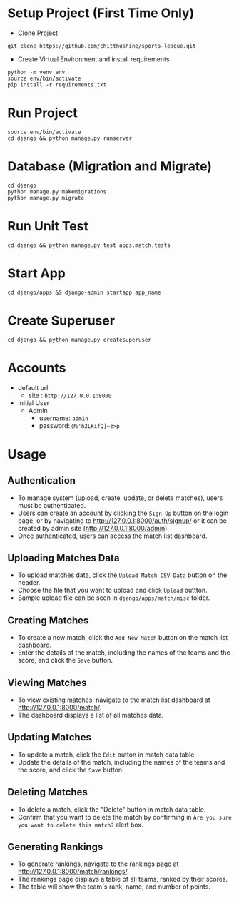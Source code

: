 # Setup Project (First Time Only)

* Clone Project
```
git clone https://github.com/chitthushine/sports-league.git
```
* Create Virtual Environment and install requirements
```
python -m venv env
source env/bin/activate
pip install -r requirements.txt
```

# Run Project
```
source env/bin/activate
cd django && python manage.py runserver
```

# Database (Migration and Migrate)
```
cd django
python manage.py makemigrations
python manage.py migrate
```

# Run Unit Test
```
cd django && python manage.py test apps.match.tests
```

# Start App
```
cd django/apps && django-admin startapp app_name
```

# Create Superuser
```
cd django && python manage.py createsuperuser
```

# Accounts

* default url 
  * site : `http://127.0.0.1:8000`
* Initial User
  * Admin
    * username: `admin`
    * password: `@%'h2LKifQ]~z>p`


# Usage
## Authentication

- To manage system (upload, create, update, or delete matches), users must be authenticated. 
- Users can create an account by clicking the `Sign Up` button on the login page, or by navigating to http://127.0.0.1:8000/auth/signup/ or it can be created by admin site (http://127.0.0.1:8000/admin). 
- Once authenticated, users can access the match list dashboard.


## Uploading Matches Data

- To upload matches data, click the `Upload Match CSV Data` button on the header.
- Choose the file that you want to upload and click `Upload` buttton. 
- Sample upload file can be seen in `django/apps/match/misc` folder.

## Creating Matches

- To create a new match, click the `Add New Match` button on the match list dashboard. 
- Enter the details of the match, including the names of the teams and the score, and click the `Save` button.

## Viewing Matches

- To view existing matches, navigate to the match list dashboard at http://127.0.0.1:8000/match/. 
- The dashboard displays a list of all matches data.

## Updating Matches

- To update a match, click the `Edit` button in match data table. 
- Update the details of the match, including the names of the teams and the score, and click the `Save` button.

## Deleting Matches

- To delete a match, click the "Delete" button in match data table. 
- Confirm that you want to delete the match by confirming in `Are you sure you want to delete this match?` alert box.


## Generating Rankings

- To generate rankings, navigate to the rankings page at http://127.0.0.1:8000/match/rankings/. 
- The rankings page displays a table of all teams, ranked by their scores. 
- The table will show the team's rank, name, and number of points.

